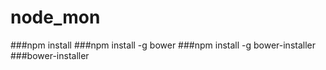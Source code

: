 # node_mon

###npm install 
###npm install -g bower
###npm install -g bower-installer
###bower-installer